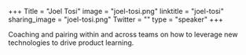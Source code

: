 +++
Title = "Joel Tosi"
image = "joel-tosi.png"
linktitle = "joel-tosi"
sharing_image = "joel-tosi.png"
Twitter = ""
type = "speaker"
+++

Coaching and pairing within and across teams on how to leverage new technologies to drive product learning.
